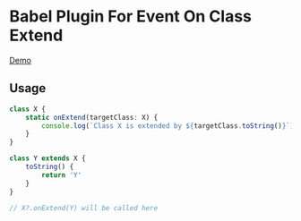 # Babel Plugin For Event On Class Extend

[Demo](https://github.com/kennarddh/test-babel-plugin-event-on-class-extend)

## Usage

```ts
class X {
	static onExtend(targetClass: X) {
		console.log(`Class X is extended by ${targetClass.toString()}`)
	}
}

class Y extends X {
	toString() {
		return 'Y'
	}
}

// X?.onExtend(Y) will be called here
```
